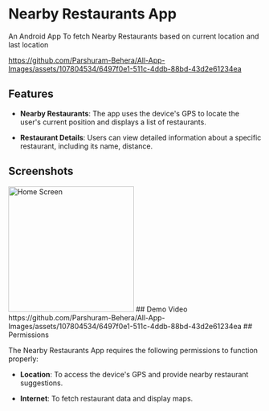 # Nearby Restaurants App
An Android App To fetch Nearby Restaurants based on current location and last location

https://github.com/Parshuram-Behera/All-App-Images/assets/107804534/6497f0e1-511c-4ddb-88bd-43d2e61234ea


## Features

- **Nearby Restaurants**: The app uses the device's GPS to locate the user's current position and displays a list of restaurants.

- **Restaurant Details**: Users can view detailed information about a specific restaurant, including its name, distance.

## Screenshots
<img src="https://github.com/Parshuram-Behera/All-App-Images/assets/107804534/ca2f4807-49c7-4f12-bcf2-f79e1aebe8b3" alt="Home Screen" width="250"/>
## Demo Video
https://github.com/Parshuram-Behera/All-App-Images/assets/107804534/6497f0e1-511c-4ddb-88bd-43d2e61234ea
## Permissions

The Nearby Restaurants App requires the following permissions to function properly:

- **Location**: To access the device's GPS and provide nearby restaurant suggestions.

- **Internet**: To fetch restaurant data and display maps.
